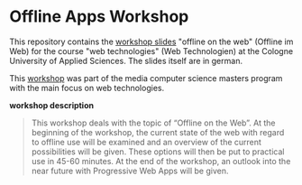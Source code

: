 # Offline Apps Workshop

This repository contains the [workshop slides](https://slemke.github.io/offline-apps-workshop/#/) "offline on the web" (Offline im Web) for the 
course "web technologies" (Web Technologien) at the Cologne University 
of Applied Sciences. The slides itself are in german.

This [workshop](https://th-koeln.github.io/mi-master-wtw/workshops/2018/offline-im-web/index/) was part of the media computer science masters program with the main focus on web technologies.

**workshop description**

> This workshop deals with the topic of “Offline on the Web”. At the beginning of the workshop, the current state of the web with regard to offline use will be examined and an overview of the current possibilities will be given. These options will then be put to practical use in 45-60 minutes. At the end of the workshop, an outlook into the near future with Progressive Web Apps will be given.

